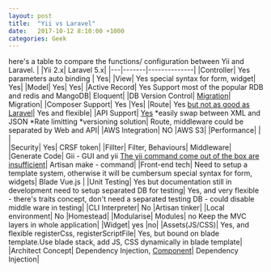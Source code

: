 ```yaml
---
layout: post
title:  "Yii vs Laravel"
date:   2017-10-12 8:10:00 +1000
categories: Geek
---
```


here's a table to compare the functions/ configuration between Yii and Laravel.
|	|Yii 2.x|	Laravel 5.x|
|---|-------|--------------|
|Controller|	Yes parameters auto binding	| Yes|
|View|	Yes special syntax for form, widget|	Yes|
|Model|	Yes|	Yes|
|Active Record|	Yes Support most of the popular RDB and redis and MangoDB|	Eloquent|
|DB Version Control|	[Migration](http://www.yiiframework.com/doc-2.0/guide-db-migrations.html)|	Migration|
|Composer Support|	Yes	|Yes|
|Route|	Yes [but not as good as Laravel](http://www.yiiframework.com/doc-2.0/guide-runtime-routing.html)|	Yes and flexible|
|API Support|	[Yes](http://www.yiiframework.com/doc-2.0/guide-rest-quick-start.html) *easily swap between XML and JSON *Rate limitting *versioning solution|	Route, middleware could be separated by Web and API|
|AWS Integration|	NO	|AWS S3|
|Performance| | |		
|Security|	Yes|	CRSF token|
|Fillter|	Filter, Behaviours|	Middleware|
|Generate Code|	Gii - GUI and yii [The yii command come out of the box are insufficient](http://www.yiiframework.com/doc-2.0/guide-tutorial-console.html)|	Artisan make - command|
|Front-end tech|	Need to setup a template system, otherwise it will be cumbersum special syntax for form, widgets|	Blade Vue.js |
|Unit Testing|	Yes but documentation still in development need to setup separated DB for testing|	Yes, and very flexible - there's traits concept, don't need a separated testing DB - could disable middle ware in testing| 
|CLI Interpreter|	No	|Artisan tinker|
|Local environment|	No	|Homestead|
|Modularise|	Modules|	no Keep the MVC layers in whole application|
|Widget|	yes	|no|
|Assets(JS/CSS)|	Yes, and flexible registerCss, registerScriptFile|	Yes, but bound on blade template.Use blade stack, add JS, CSS dynamically in blade template|
|Architect Concept|	Dependency Injection, [Component](http://www.yiiframework.com/doc-2.0/guide-concept-di-container.html)|	Dependency Injection|

